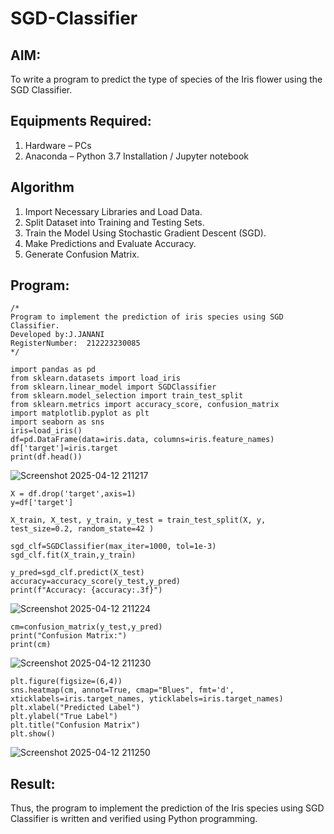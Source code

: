 # SGD-Classifier
## AIM:
To write a program to predict the type of species of the Iris flower using the SGD Classifier.

## Equipments Required:
1. Hardware – PCs
2. Anaconda – Python 3.7 Installation / Jupyter notebook

## Algorithm
1. Import Necessary Libraries and Load Data.
2. Split Dataset into Training and Testing Sets.
3. Train the Model Using Stochastic Gradient Descent (SGD).
4. Make Predictions and Evaluate Accuracy.
5. Generate Confusion Matrix. 


## Program:
```
/*
Program to implement the prediction of iris species using SGD Classifier.
Developed by:J.JANANI 
RegisterNumber:  212223230085
*/
```

```
import pandas as pd 
from sklearn.datasets import load_iris 
from sklearn.linear_model import SGDClassifier
from sklearn.model_selection import train_test_split 
from sklearn.metrics import accuracy_score, confusion_matrix 
import matplotlib.pyplot as plt 
import seaborn as sns 
iris=load_iris() 
df=pd.DataFrame(data=iris.data, columns=iris.feature_names) 
df['target']=iris.target 
print(df.head())
```

![Screenshot 2025-04-12 211217](https://github.com/user-attachments/assets/4da0266b-d75c-4463-a0f6-7737f60dafea)

```
X = df.drop('target',axis=1) 
y=df['target']

X_train, X_test, y_train, y_test = train_test_split(X, y, test_size=0.2, random_state=42 )

sgd_clf=SGDClassifier(max_iter=1000, tol=1e-3)
sgd_clf.fit(X_train,y_train)

y_pred=sgd_clf.predict(X_test)
accuracy=accuracy_score(y_test,y_pred)
print(f"Accuracy: {accuracy:.3f}")
```

![Screenshot 2025-04-12 211224](https://github.com/user-attachments/assets/8509f5c8-9947-43bb-a0d6-8ca7381dbc5f)


```
cm=confusion_matrix(y_test,y_pred) 
print("Confusion Matrix:") 
print(cm)
```

![Screenshot 2025-04-12 211230](https://github.com/user-attachments/assets/d7119241-f563-4f65-9c33-044ec903133d)

```
plt.figure(figsize=(6,4))
sns.heatmap(cm, annot=True, cmap="Blues", fmt='d', xticklabels=iris.target_names, yticklabels=iris.target_names)
plt.xlabel("Predicted Label")
plt.ylabel("True Label")
plt.title("Confusion Matrix")
plt.show()
```

![Screenshot 2025-04-12 211250](https://github.com/user-attachments/assets/c43462a0-441e-49ae-aab8-8b8787cbe8a3)






## Result:
Thus, the program to implement the prediction of the Iris species using SGD Classifier is written and verified using Python programming.
